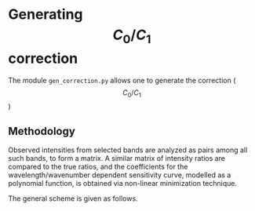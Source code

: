 # Generating $$C_{0}/C_{1}$$ correction 

The module `gen_correction.py` allows one to generate the correction ($$C_{0}/C_{1}$$)

## Methodology
Observed intensities from selected bands are analyzed as pairs among all such bands, to form a matrix. A similar matrix of intensity ratios are compared to the true ratios, and the coefficients for the wavelength/wavenumber dependent sensitivity curve, modelled as a polynomial function, is obtained via non-linear minimization technique.

The general scheme is given as follows.
